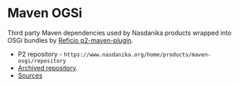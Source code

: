 # Maven OGSi

Third party Maven dependencies used by Nasdanika products wrapped into OSGi bundles by [Reficio p2-maven-plugin](https://github.com/reficio/p2-maven-plugin).


* P2 repository - ``https://www.nasdanika.org/home/products/maven-osgi/repository``
* [Archived repository](org.nasdanika.maven-osgi.repository-2.2019.04-SNAPSHOT.zip).
* [Sources](maven-osgi.zip)

